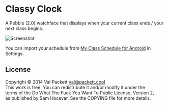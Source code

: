 # Classy Clock

A Pebble (2.0) watchface that displays when your current class ends / your next class begins.

![Screenshot](https://files.app.net/nnrzylA2.png)

You can import your schedule from [My Class Schedule for Android](http://www.my-class-schedule.com/) in Settings.

## License

Copyright © 2014 Val Packett <val@packett.cool>  
This work is free. You can redistribute it and/or modify it under the  
terms of the Do What The Fuck You Want To Public License, Version 2,  
as published by Sam Hocevar. See the COPYING file for more details.
